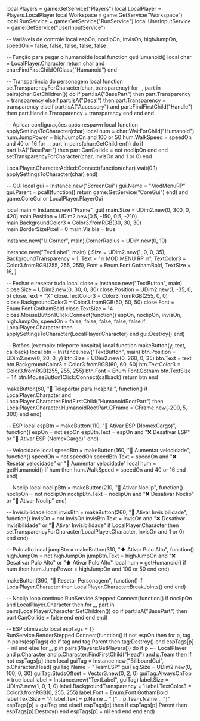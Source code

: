 local Players = game:GetService("Players")
local LocalPlayer = Players.LocalPlayer
local Workspace = game:GetService("Workspace")
local RunService = game:GetService("RunService")
local UserInputService = game:GetService("UserInputService")

-- Variáveis de controle
local espOn, noclipOn, invisOn, highJumpOn, speedOn = false, false, false, false, false

-- Função para pegar o humanoide
local function getHumanoid()
	local char = LocalPlayer.Character
	return char and char:FindFirstChildOfClass("Humanoid")
end

-- Transparência do personagem
local function setTransparencyForCharacter(char, transparency)
	for _, part in pairs(char:GetChildren()) do
		if part:IsA("BasePart") then
			part.Transparency = transparency
		elseif part:IsA("Decal") then
			part.Transparency = transparency
		elseif part:IsA("Accessory") and part:FindFirstChild("Handle") then
			part.Handle.Transparency = transparency
		end
	end
end

-- Aplicar configurações após respawn
local function applySettingsToCharacter(char)
	local hum = char:WaitForChild("Humanoid")
	hum.JumpPower = highJumpOn and 100 or 50
	hum.WalkSpeed = speedOn and 40 or 16
	for _, part in pairs(char:GetChildren()) do
		if part:IsA("BasePart") then
			part.CanCollide = not noclipOn
		end
	end
	setTransparencyForCharacter(char, invisOn and 1 or 0)
end

LocalPlayer.CharacterAdded:Connect(function(char)
	wait(0.1)
	applySettingsToCharacter(char)
end)

-- GUI
local gui = Instance.new("ScreenGui")
gui.Name = "ModMenuRP"
gui.Parent = pcall(function() return game:GetService("CoreGui") end) and game.CoreGui or LocalPlayer.PlayerGui

local main = Instance.new("Frame", gui)
main.Size = UDim2.new(0, 300, 0, 420)
main.Position = UDim2.new(0.5, -150, 0.5, -210)
main.BackgroundColor3 = Color3.fromRGB(30, 30, 30)
main.BorderSizePixel = 0
main.Visible = true

Instance.new("UICorner", main).CornerRadius = UDim.new(0, 10)

Instance.new("TextLabel", main) {
	Size = UDim2.new(1, 0, 0, 35),
	BackgroundTransparency = 1,
	Text = "🔥 MOD MENU RP 🔥",
	TextColor3 = Color3.fromRGB(255, 255, 255),
	Font = Enum.Font.GothamBold,
	TextSize = 16,
}

-- Fechar e resetar tudo
local close = Instance.new("TextButton", main)
close.Size = UDim2.new(0, 30, 0, 30)
close.Position = UDim2.new(1, -35, 0, 5)
close.Text = "X"
close.TextColor3 = Color3.fromRGB(255, 0, 0)
close.BackgroundColor3 = Color3.fromRGB(50, 50, 50)
close.Font = Enum.Font.GothamBold
close.TextSize = 14
close.MouseButton1Click:Connect(function()
	espOn, noclipOn, invisOn, highJumpOn, speedOn = false, false, false, false, false
	if LocalPlayer.Character then
		applySettingsToCharacter(LocalPlayer.Character)
	end
	gui:Destroy()
end)

-- Botões (exemplo: teleporte hospital)
local function makeButton(y, text, callback)
	local btn = Instance.new("TextButton", main)
	btn.Position = UDim2.new(0, 20, 0, y)
	btn.Size = UDim2.new(0, 260, 0, 35)
	btn.Text = text
	btn.BackgroundColor3 = Color3.fromRGB(60, 60, 60)
	btn.TextColor3 = Color3.fromRGB(255, 255, 255)
	btn.Font = Enum.Font.Gotham
	btn.TextSize = 14
	btn.MouseButton1Click:Connect(callback)
	return btn
end

makeButton(60, "📍 Teleportar para Hospital", function()
	if LocalPlayer.Character and LocalPlayer.Character:FindFirstChild("HumanoidRootPart") then
		LocalPlayer.Character.HumanoidRootPart.CFrame = CFrame.new(-200, 5, 300)
	end
end)

-- ESP
local espBtn = makeButton(110, "👀 Ativar ESP (NomexCargo)", function()
	espOn = not espOn
	espBtn.Text = espOn and "❌ Desativar ESP" or "👀 Ativar ESP (NomexCargo)"
end)

-- Velocidade
local speedBtn = makeButton(160, "🏃 Aumentar velocidade", function()
	speedOn = not speedOn
	speedBtn.Text = speedOn and "❌ Resetar velocidade" or "🏃 Aumentar velocidade"
	local hum = getHumanoid()
	if hum then hum.WalkSpeed = speedOn and 40 or 16 end
end)

-- Noclip
local noclipBtn = makeButton(210, "🚶 Ativar Noclip", function()
	noclipOn = not noclipOn
	noclipBtn.Text = noclipOn and "❌ Desativar Noclip" or "🚶 Ativar Noclip"
end)

-- Invisibilidade
local invisBtn = makeButton(260, "👻 Ativar Invisibilidade", function()
	invisOn = not invisOn
	invisBtn.Text = invisOn and "❌ Desativar Invisibilidade" or "👻 Ativar Invisibilidade"
	if LocalPlayer.Character then setTransparencyForCharacter(LocalPlayer.Character, invisOn and 1 or 0) end
end)

-- Pulo alto
local jumpBtn = makeButton(310, "⬆️ Ativar Pulo Alto", function()
	highJumpOn = not highJumpOn
	jumpBtn.Text = highJumpOn and "❌ Desativar Pulo Alto" or "⬆️ Ativar Pulo Alto"
	local hum = getHumanoid()
	if hum then hum.JumpPower = highJumpOn and 100 or 50 end
end)

makeButton(360, "🔄 Resetar Personagem", function()
	if LocalPlayer.Character then LocalPlayer.Character:BreakJoints() end
end)

-- Noclip loop contínuo
RunService.Stepped:Connect(function()
	if noclipOn and LocalPlayer.Character then
		for _, part in pairs(LocalPlayer.Character:GetChildren()) do
			if part:IsA("BasePart") then
				part.CanCollide = false
			end
		end
	end
end)

-- ESP otimizado
local espTags = {}
RunService.RenderStepped:Connect(function()
	if not espOn then
		for p, tag in pairs(espTags) do
			if tag and tag.Parent then tag:Destroy() end
			espTags[p] = nil
		end
	else
		for _, p in pairs(Players:GetPlayers()) do
			if p ~= LocalPlayer and p.Character and p.Character:FindFirstChild("Head") and p.Team then
				if not espTags[p] then
					local guiTag = Instance.new("BillboardGui", p.Character.Head)
					guiTag.Name = "TeamESP"
					guiTag.Size = UDim2.new(0, 100, 0, 30)
					guiTag.StudsOffset = Vector3.new(0, 2, 0)
					guiTag.AlwaysOnTop = true
					local label = Instance.new("TextLabel", guiTag)
					label.Size = UDim2.new(1, 0, 1, 0)
					label.BackgroundTransparency = 1
					label.TextColor3 = Color3.fromRGB(0, 255, 255)
					label.Font = Enum.Font.GothamBold
					label.TextSize = 14
					label.Text = p.Name .. " [" .. p.Team.Name .. "]"
					espTags[p] = guiTag
				end
			elseif espTags[p] then
				if espTags[p].Parent then espTags[p]:Destroy() end
				espTags[p] = nil
			end
		end
	end
end)
